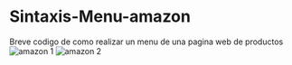 # Sintaxis-Menu-amazon
Breve codigo de como realizar un menu de una pagina web de productos
![amazon 1](https://github.com/andresfelipeoq/Sintaxis-Menu-amazon/assets/105876623/c4042031-40a3-4fff-ba7f-7450b3eb3dbc)
![amazon 2](https://github.com/andresfelipeoq/Sintaxis-Menu-amazon/assets/105876623/23f136f5-eee6-44a7-a8ec-e78ef01c63d4)
